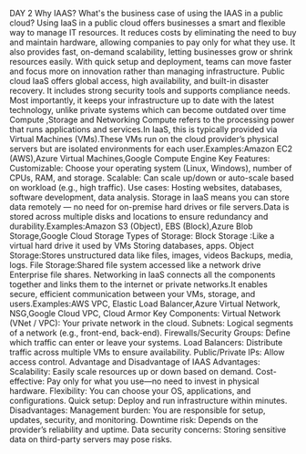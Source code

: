 DAY 2
Why IAAS?
What's the business case of using the IAAS in a public cloud?
Using IaaS in a public cloud offers businesses a smart and flexible way to manage IT resources. It reduces costs by eliminating the need to buy and maintain hardware, allowing companies to pay only for what they use. It also provides fast, on-demand scalability, letting businesses grow or shrink resources easily. With quick setup and deployment, teams can move faster and focus more on innovation rather than managing infrastructure. Public cloud IaaS offers global access, high availability, and built-in disaster recovery. It includes strong security tools and supports compliance needs. Most importantly, it keeps your infrastructure up to date with the latest technology, unlike private systems which can become outdated over time
Compute ,Storage and Networking
Compute refers to the processing power that runs applications and services.In IaaS, this is typically provided via Virtual Machines (VMs).These VMs run on the cloud provider’s physical servers but are isolated environments for each user.Examples:Amazon EC2 (AWS),Azure Virtual Machines,Google Compute Engine
Key Features:
Customizable: Choose your operating system (Linux, Windows), number of CPUs, RAM, and storage.
Scalable: Can scale up/down or auto-scale based on workload (e.g., high traffic).
Use cases: Hosting websites, databases, software development, data analysis.
Storage in IaaS means you can store data remotely — no need for on-premise hard drives or file servers.Data is stored across multiple disks and locations to ensure redundancy and durability.Examples:Amazon S3 (Object), EBS (Block),Azure Blob Storage,Google Cloud Storage
Types of Storage:
Block Storage	:Like a virtual hard drive it used by VMs	Storing databases, apps.
Object Storage:Stores unstructured data like files, images, videos	Backups, media, logs.
File Storage:Shared file system accessed like a network drive	Enterprise file shares.
Networking in IaaS connects all the components together and links them to the internet or private networks.It enables secure, efficient communication between your VMs, storage, and users.Examples:AWS VPC, Elastic Load Balancer,Azure Virtual Network, NSG,Google Cloud VPC, Cloud Armor
Key Components:
Virtual Network (VNet / VPC): Your private network in the cloud.
Subnets: Logical segments of a network (e.g., front-end, back-end).
Firewalls/Security Groups: Define which traffic can enter or leave your systems.
Load Balancers: Distribute traffic across multiple VMs to ensure availability.
Public/Private IPs: Allow access control.
Advantage and Disadvantage of IAAS
Advantages:
Scalability: Easily scale resources up or down based on demand.
Cost-effective: Pay only for what you use—no need to invest in physical hardware.
Flexibility: You can choose your OS, applications, and configurations.
Quick setup: Deploy and run infrastructure within minutes.
Disadvantages:
Management burden: You are responsible for setup, updates, security, and monitoring.
Downtime risk: Depends on the provider’s reliability and uptime.
Data security concerns: Storing sensitive data on third-party servers may pose risks.



